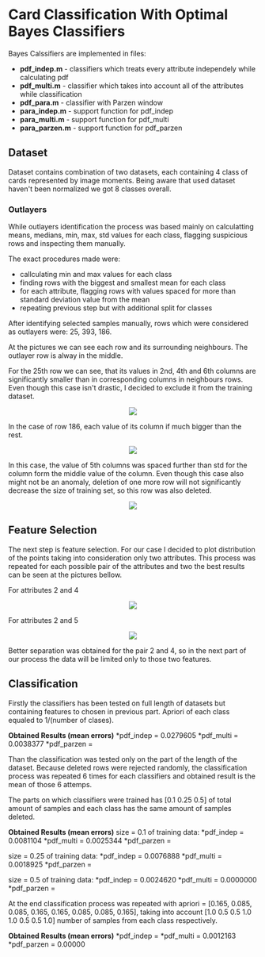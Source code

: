 # Card Classification With Optimal Bayes Classifiers

Bayes Calssifiers are implemented in files:
* **pdf_indep.m** - classifiers which treats every attribute independely while calculating pdf
* **pdf_multi.m** - classifier which takes into account all of the attributes while classification
* **pdf_para.m** - classifier with Parzen window
* **para_indep.m** - support function for pdf_indep
* **para_multi.m** - support function for pdf_multi
* **para_parzen.m** - support function for pdf_parzen

## Dataset 
Dataset contains combination of two datasets, each containing 4 class of cards represented by image moments. Being aware that used dataset haven't been normalized we got 8 classes overall.

### Outlayers
While outlayers identification the process was based mainly on calculatting means, medians, min, max, std values for each
class, flagging suspicious rows and inspecting them manually. 

The exact procedures made were:
* callculating min and max values for each class
* finding rows with the biggest and smallest mean for each class
* for each attribute, flagging rows with values spaced for more than standard deviation value from the mean
* repeating previous step but with additional split for classes

After identifying selected samples manually, rows which were considered as outlayers were: 25, 393, 186.

At the pictures we can see each row and its surrounding neighbours. The outlayer row is alway in the middle.

For the 25th row we can see, that its values in 2nd, 4th and 6th columns are significantly smaller than in corresponding columns in neighbours rows. Even though this case isn't drastic, I decided to exclude it from the training dataset.
<p align="center">
  <img src = "https://imgur.com/UmSqwER.png"/>
</p>

In the case of row 186, each value of its column if much bigger than the rest.
<p align="center">
  <img src = "https://imgur.com/aFYjWq7.png"/>
</p>

In this case, the value of 5th columns was spaced further than std for the column form the middle value of the column. Even though this case also might not be an anomaly, deletion of one more row will not significantly decrease the size of training set, so this row was also deleted.
<p align="center">
  <img src = "https://imgur.com/Gw0mmsq.png"/>
</p>

## Feature Selection
The next step is feature selection. For our case I decided to plot distribution of the points taking into consideration only two attributes. This process was repeated for each possible pair of the attributes and two the best results can be seen at the pictures bellow. 

For attributes 2 and 4
<p align="center">
  <img src = "https://imgur.com/sbRgAmn.png"/>
</p>

For attributes 2 and 5
<p align="center">
  <img src = "https://imgur.com/4rZzyg9.png"/>
</p>

Better separation was obtained for the pair 2 and 4, so in the next part of our process the data will be limited only to those two features. 

## Classification

Firstly the classifiers has been tested on full length of datasets but containing features to chosen in previous part. Apriori of each class equaled to 1/(number of clases).

**Obtained Results (mean errors)**
*pdf_indep = 0.0279605
*pdf_multi = 0.0038377
*pdf_parzen = 

Than the classification was tested only on the part of the length of the dataset. Because deleted rows were rejected randomly, the classification process was repeated 6 times for each classifiers and obtained result is the mean of those 6 attemps.

The parts on which classifiers were trained has [0.1 0.25 0.5] of total amount of samples and each class has the same amount of samples deleted.

**Obtained Results (mean errors)**
size = 0.1 of training data:
*pdf_indep = 0.0081104
*pdf_multi = 0.0025344
*pdf_parzen =

size = 0.25 of training data:
*pdf_indep = 0.0076888
*pdf_multi = 0.0018925
*pdf_parzen =

size = 0.5 of training data:
*pdf_indep = 0.0024620
*pdf_multi = 0.0000000
*pdf_parzen =

At the end classification process was repeated with apriori = [0.165, 0.085, 0.085, 0.165, 0.165, 0.085, 0.085, 0.165], taking into account [1.0 0.5 0.5 1.0 1.0 0.5 0.5 1.0] number of samples from each class respectively.

**Obtained Results (mean errors)**
*pdf_indep = 
*pdf_multi = 0.0012163
*pdf_parzen = 0.00000

